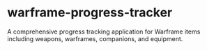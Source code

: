 # warframe-progress-tracker
A comprehensive progress tracking application for Warframe items including weapons, warframes, companions, and equipment.
